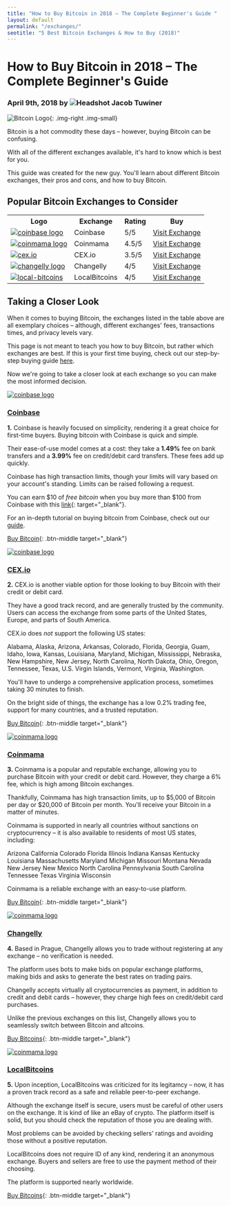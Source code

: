 ```yaml
---
title: "How to Buy Bitcoin in 2018 – The Complete Beginner's Guide "
layout: default
permalink: "/exchanges/"
seotitle: "5 Best Bitcoin Exchanges & How to Buy (2018)"
---
```


# How to Buy Bitcoin in 2018 – The Complete Beginner's Guide 

<h3 class="page-subtitle">
	April 9th, 2018 by 
	<img src="/img/profile/close.jpg" class="circle" alt="Headshot">
	Jacob Tuwiner
</h3>

![Bitcoin Logo](/img/bitcoin-logo.png){: .img-right .img-small}

Bitcoin is a hot commodity these days – however, buying Bitcoin can be confusing. 

With all of the different exchanges available, it's hard to know which is best for you. 

This guide was created for the new guy. You'll learn about different Bitcoin exchanges, their pros and cons, and how to buy Bitcoin. 

## Popular Bitcoin Exchanges to Consider 

<table class="basic-table">
	<tr>
		<th>Logo</th>
		<th>Exchange</th>
		<th>Rating</th>
		<th>Buy</th>
	</tr>
	<tr>
		<td><a target="_blank" href="https://www.coinbase.com/join/5967ac4be42b2d0260de144b"><img alt="coinbase logo" class="table-image" src="/img/exchange/coinbase/logo.png" /></a></td>
		<td>Coinbase</td>
		<td>5/5</td>
		<td><a target="_blank" class="big-button" href="https://www.coinbase.com/join/5967ac4be42b2d0260de144b">Visit Exchange</a></td>
	</tr>
	<tr>
		<td><a target="_blank" href="https://www.coinmama.com/?ref=coin-cohort"><img alt="coinmama logo" class="table-image" src="/img/exchange/coinmama/logo.png" /></a></td>
		<td>Coinmama</td>
		<td>4.5/5</td>
		<td><a target="_blank" class="big-button" href="https://www.coinmama.com/?ref=coin-cohort">Visit Exchange</a></td>
	</tr>
	<tr>
		<td><a target="_blank" href="https://cex.io/r/0/up119618739/0/"><img alt="cex.io" class="table-image" src="/img/exchange/cex-io/logo.png" /></a></td>
		<td>CEX.io</td>
		<td>3.5/5</td>
		<td><a target="_blank" class="big-button" href="https://cex.io/r/0/up119618739/0/">Visit Exchange</a></td>
	</tr>
	<tr>
		<td><a target="_blank" href="https://changelly.com/?ref_id=1065f28fb00d"><img alt="changelly logo" class="table-image" src="/img/exchange/changelly/logo.jpg" /></a></td>
		<td>Changelly</td>
		<td>4/5</td>
		<td><a target="_blank" class="big-button" href="https://changelly.com/?ref_id=1065f28fb00d">Visit Exchange</a></td>
	</tr>
	<tr>
		<td><a target="_blank" href="https://localbitcoins.com/?ch=qt5x"><img alt="local-bitcoins" class="table-image" src="/img/exchange/local-bitcoins/logo.png" /></a></td>
		<td>LocalBitcoins</td>
		<td>4/5</td>
		<td><a class="big-button" target="_blank" href="https://localbitcoins.com/?ch=qt5x">Visit Exchange</a></td>
	</tr>
</table>

## Taking a Closer Look 

When it comes to buying Bitcoin, the exchanges listed in the table above are all exemplary choices – although, different exchanges' fees, transactions times, and privacy levels vary. 

This page is not meant to teach you how to buy Bitcoin, but rather which exchanges are best. If this is your first time buying, check out our step-by-step buying guide [here](/bitcoin/how-to-buy/). 

Now we're going to take a closer look at each exchange so you can make the most informed decision. 

<a target="_blank" href="https://www.coinbase.com/"><img class="small-title-img" alt="coinbase logo" src="/img/exchange/coinbase/logo.png" /></a>

<h3><a target="_blank" href="https://www.coinbase.com/">Coinbase</a></h3>

**1.** Coinbase is heavily focused on simplicity, rendering it a great choice for first-time buyers. Buying bitcoin with Coinbase is quick and simple. 

Their ease-of-use model comes at a cost: they take a **1.49%** fee on bank transfers and a **3.99%** fee on credit/debit card transfers. These fees add up quickly. 

Coinbase has high transaction limits, though your limits will vary based on your account's standing. Limits can be raised following a request. 

You can earn $10 of *free bitcoin* when you buy more than $100 from Coinbase with this [link](https://www.coinbase.com/join/5967ac4be42b2d0260de144b){: target="_blank"}.

For an in-depth tutorial on buying bitcoin from Coinbase, check out our [guide](/bitcoin/how-to-buy/). 

[Buy Bitcoin](https://www.coinbase.com/join/5967ac4be42b2d0260de144b){: .btn-middle target="_blank"}


<a target="_blank" href="https://cex.io/"><img class="small-title-img" alt="coinbase logo" src="/img/exchange/cex-io/logo.png" /></a>

<h3><a target="_blank" href="https://cex.io/">CEX.io</a></h3>

**2.** CEX.io is another viable option for those looking to buy Bitcoin with their credit or debit card. 

They have a good track record, and are generally trusted by the community. Users can access the exchange from some parts of the United States, Europe, and parts of South America. 

CEX.io does *not* support the following US states: 

Alabama, Alaska, Arizona, Arkansas, Colorado, Florida, Georgia, Guam, Idaho, Iowa, Kansas, Louisiana, Maryland, Michigan, Mississippi, Nebraska, New Hampshire, New Jersey, North Carolina, North Dakota, Ohio, Oregon, Tennessee, Texas, U.S. Virgin Islands, Vermont, Virginia, Washington.

You'll have to undergo a comprehensive application process, sometimes taking 30 minutes to finish. 

On the bright side of things, the exchange has a low 0.2% trading fee, support for many countries, and a trusted reputation.

[Buy Bitcoin](https://cex.io/r/0/up119618739/0/){: .btn-middle target="_blank"}

<a target="_blank" href="https://www.coinmama.com/"><img class="small-title-img" alt="coinmama logo" src="/img/exchange/coinmama/logo.png" /></a>

<h3><a target="_blank" href="https://www.coinmama.com/">Coinmama</a></h3>

**3.** Coinmama is a popular and reputable exchange, allowing you to purchase Bitcoin with your credit or debit card. However, they charge a 6% fee, which is high among Bitcoin exchanges. 

Thankfully, Coinmama has high transaction limits, up to $5,000 of Bitcoin per day or $20,000 of Bitcoin per month. You'll receive your Bitcoin in a matter of minutes. 

Coinmama is supported in nearly all countries without sanctions on cryptocurrency – it is also available to residents of most US states, including: 

Arizona California Colorado Florida Illinois Indiana Kansas Kentucky Louisiana Massachusetts Maryland Michigan Missouri Montana Nevada New Jersey New Mexico North Carolina Pennsylvania South Carolina Tennessee Texas Virginia Wisconsin

Coinmama is a reliable exchange with an easy-to-use platform. 

[Buy Bitcoin](https://www.coinmama.com/?ref=coin-cohort){: .btn-middle target="_blank"}

<a target="_blank" href="https://changelly.com/"><img class="small-title-img" alt="coinmama logo" src="/img/exchange/changelly/logo.png" /></a>

<h3><a target="_blank" href="https://changelly.com/">Changelly</a></h3>

**4.** Based in Prague, Changelly allows you to trade without registering at any exchange – no verification is needed. 

The platform uses bots to make bids on popular exchange platforms, making bids and asks to generate the best rates on trading pairs. 

Changelly accepts virtually all cryptocurrencies as payment, in addition to credit and debit cards – however, they charge high fees on credit/debit card purchases. 

Unlike the previous exchanges on this list, Changelly allows you to seamlessly switch between Bitcoin and altcoins. 

[Buy Bitcoins](https://changelly.com/?ref_id=1065f28fb00d){: .btn-middle target="_blank"}

<a target="_blank" href="https://localbitcoins.com/"><img class="small-title-img" alt="coinmama logo" src="/img/exchange/local-bitcoins/logo.png" /></a>

<h3><a target="_blank" href="https://localbitcoins.com/">LocalBitcoins</a></h3>

**5.** Upon inception, LocalBitcoins was criticized for its legitamcy – now, it has a proven track record as a safe and reliable peer-to-peer exchange. 

Although the exchange itself is secure, users must be careful of other users on the exchange. It is kind of like an eBay of crypto. The platform itself is solid, but you should check the reputation of those you are dealing with. 

Most problems can be avoided by checking sellers' ratings and avoiding those without a positive reputation. 

LocalBitcoins does not require ID of any kind, rendering it an anonymous exchange. Buyers and sellers are free to use the payment method of their choosing. 

The platform is supported nearly worldwide. 

[Buy Bitcoins](https://localbitcoins.com/?ch=qt5x){: .btn-middle target="_blank"}